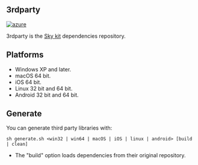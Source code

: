 3rdparty
---
[![azure](https://dev.azure.com/bunjee/3rdparty/_apis/build/status/omega-gg.3rdparty)](https://dev.azure.com/bunjee/3rdparty/_build)

3rdparty is the [Sky kit](http://omega.gg/Sky) dependencies repository.<br>

## Platforms

- Windows XP and later.
- macOS 64 bit.
- iOS 64 bit.
- Linux 32 bit and 64 bit.
- Android 32 bit and 64 bit.

## Generate

You can generate third party libraries with:

    sh generate.sh <win32 | win64 | macOS | iOS | linux | android> [build | clean]

- The "build" option loads dependencies from their original repository.
